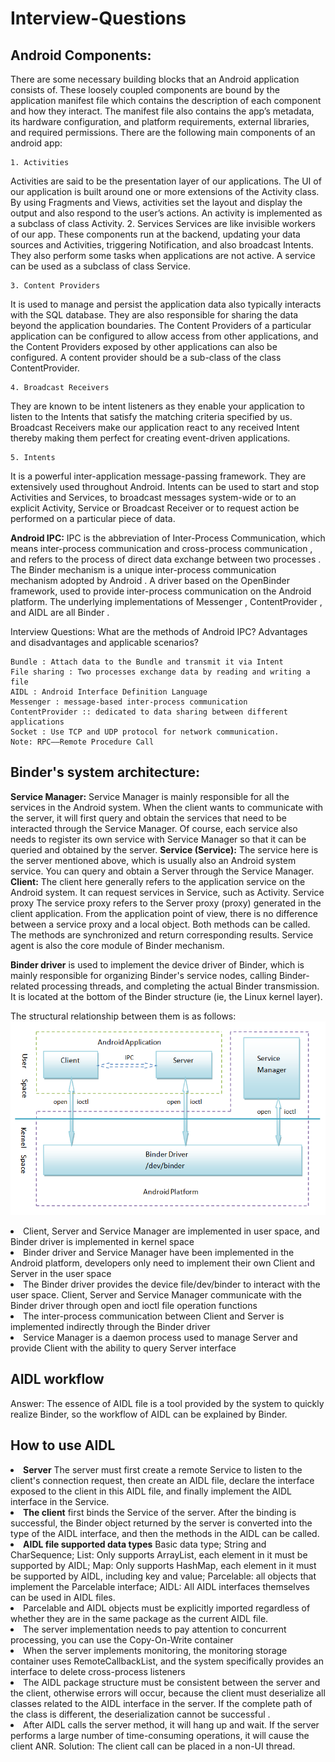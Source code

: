 # Interview-Questions

## Android Components: 
There are some necessary building blocks that an Android application consists of. These loosely coupled components are bound by the application manifest file which contains the description of each component and how they interact. The manifest file also contains the app’s metadata, its hardware configuration, and platform requirements, external libraries, and required permissions. There are the following main components of an android app:

	1. Activities
Activities are said to be the presentation layer of our applications. The UI of our application is built around one or more extensions of the Activity class. By using Fragments and Views, activities set the layout and display the output and also respond to the user’s actions. An activity is implemented as a subclass of class Activity. 
	2. Services
Services are like invisible workers of our app. These components run at the backend, updating your data sources and Activities, triggering Notification, and also broadcast Intents. They also perform some tasks when applications are not active. A service can be used as a subclass of class Service. 

	3. Content Providers
It is used to manage and persist the application data also typically interacts with the SQL database. They are also responsible for sharing the data beyond the application boundaries. The Content Providers of a particular application can be configured to allow access from other applications, and the Content Providers exposed by other applications can also be configured. A content provider should be a sub-class of the class ContentProvider.
  
	4. Broadcast Receivers
They are known to be intent listeners as they enable your application to listen to the Intents that satisfy the matching criteria specified by us. Broadcast Receivers make our application react to any received Intent thereby making them perfect for creating event-driven applications.

	5. Intents
It is a powerful inter-application message-passing framework. They are extensively used throughout Android. Intents can be used to start and stop Activities and Services, to broadcast messages system-wide or to an explicit Activity, Service or Broadcast Receiver or to request action be performed on a particular piece of data.

<b>Android IPC:</b>
IPC is the abbreviation of Inter-Process Communication, which means inter-process communication and cross-process communication , and refers to the process of direct data exchange between two processes .
The Binder mechanism is a unique inter-process communication mechanism adopted by Android . A driver based on the OpenBinder framework, used to provide inter-process communication on the Android platform.
The underlying implementations of Messenger , ContentProvider , and AIDL are all Binder .

Interview Questions:
What are the methods of Android IPC? Advantages and disadvantages and applicable scenarios?

	Bundle : Attach data to the Bundle and transmit it via Intent
	File sharing : Two processes exchange data by reading and writing a file
	AIDL : Android Interface Definition Language
	Messenger : message-based inter-process communication
	ContentProvider :: dedicated to data sharing between different applications
	Socket : Use TCP and UDP protocol for network communication. 
	Note: RPC——Remote Procedure Call
	
## Binder's system architecture:
<b>Service Manager:</b> Service Manager is mainly responsible for all the services in the Android system. When the client wants to communicate with the server, it will first query and obtain the services that need to be interacted through the Service Manager. Of course, each service also needs to register its own service with Service Manager so that it can be queried and obtained by the server.
<b>Service (Service):</b> The service here is the server mentioned above, which is usually also an Android system service. You can query and obtain a Server through the Service Manager.
<b>Client:</b> The client here generally refers to the application service on the Android system. It can request services in Service, such as Activity.
Service proxy The service proxy refers to the Server proxy (proxy) generated in the client application. From the application point of view, there is no difference between a service proxy and a local object. Both methods can be called. The methods are synchronized and return corresponding results. Service agent is also the core module of Binder mechanism.

<b>Binder driver</b> is used to implement the device driver of Binder, which is mainly responsible for organizing Binder's service nodes, calling Binder-related processing threads, and completing the actual Binder transmission. It is located at the bottom of the Binder structure (ie, the Linux kernel layer).

The structural relationship between them is as follows:
<img src="1944615-0a546c6de18e3afc.png" width="512"/>
<li>Client, Server and Service Manager are implemented in user space, and Binder driver is implemented in kernel space</li>
<li>Binder driver and Service Manager have been implemented in the Android platform, developers only need to implement their own Client and Server in the user space</li>
<li>The Binder driver provides the device file/dev/binder to interact with the user space. Client, Server and Service Manager communicate with the Binder driver through open and ioctl file operation functions</li>
<li>The inter-process communication between Client and Server is implemented indirectly through the Binder driver</li>
<li>Service Manager is a daemon process used to manage Server and provide Client with the ability to query Server interface</li>

## AIDL workflow
Answer: The essence of AIDL file is a tool provided by the system to quickly realize Binder, so the workflow of AIDL can be explained by Binder. 

## How to use AIDL
<li><b>Server</b> The server must first create a remote Service to listen to the client's connection request, then create an AIDL file, declare the interface exposed to the client in this AIDL file, and finally implement the AIDL interface in the Service.</li>

<li><b>The client</b> first binds the Service of the server. After the binding is successful, the Binder object returned by the server is converted into the type of the AIDL interface, and then the methods in the AIDL can be called.</li>

<li><b>AIDL file supported data types</b>
		Basic data type;
		String and CharSequence;
		List: Only supports ArrayList, each element in it must be supported by AIDL;
		Map: Only supports HashMap, each element in it must be supported by AIDL, including key and value;
		Parcelable: all objects that implement the Parcelable interface;
		AIDL: All AIDL interfaces themselves can be used in AIDL files.</li>

<li>Parcelable and AIDL objects must be explicitly imported regardless of whether they are in the same package as the current AIDL file.</li>

<li>The server implementation needs to pay attention to concurrent processing, you can use the Copy-On-Write container</li>

<li>When the server implements monitoring, the monitoring storage container uses RemoteCallbackList, and the system specifically provides an interface to delete cross-process listeners</li>

<li>The AIDL package structure must be consistent between the server and the client, otherwise errors will occur, because the client must deserialize all classes related to the AIDL interface in the server. If the complete path of the class is different, the deserialization cannot be successful .</li>

<li>After AIDL calls the server method, it will hang up and wait. If the server performs a large number of time-consuming operations, it will cause the client ANR. Solution: The client call can be placed in a non-UI thread.</li>

